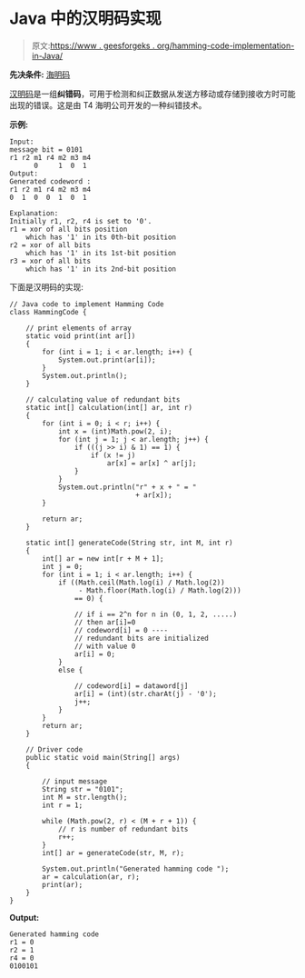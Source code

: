 # Java 中的汉明码实现

> 原文:[https://www . geesforgeks . org/hamming-code-implementation-in-Java/](https://www.geeksforgeeks.org/hamming-code-implementation-in-java/)

**先决条件:** [海明码](https://www.geeksforgeeks.org/computer-network-hamming-code/)

[汉明码](https://www.geeksforgeeks.org/computer-network-hamming-code/)是一组**纠错码**，可用于检测和纠正数据从发送方移动或存储到接收方时可能出现的错误。这是由 T4 海明公司开发的一种纠错技术。

**示例:**

```
Input: 
message bit = 0101
r1 r2 m1 r4 m2 m3 m4
      0     1  0  1
Output:
Generated codeword :
r1 r2 m1 r4 m2 m3 m4
0  1  0  0  1  0  1

Explanation:
Initially r1, r2, r4 is set to '0'.
r1 = xor of all bits position 
    which has '1' in its 0th-bit position
r2 = xor of all bits
    which has '1' in its 1st-bit position
r3 = xor of all bits
    which has '1' in its 2nd-bit position

```

下面是汉明码的实现:

```
// Java code to implement Hamming Code
class HammingCode {

    // print elements of array
    static void print(int ar[])
    {
        for (int i = 1; i < ar.length; i++) {
            System.out.print(ar[i]);
        }
        System.out.println();
    }

    // calculating value of redundant bits
    static int[] calculation(int[] ar, int r)
    {
        for (int i = 0; i < r; i++) {
            int x = (int)Math.pow(2, i);
            for (int j = 1; j < ar.length; j++) {
                if (((j >> i) & 1) == 1) {
                    if (x != j)
                        ar[x] = ar[x] ^ ar[j];
                }
            }
            System.out.println("r" + x + " = "
                               + ar[x]);
        }

        return ar;
    }

    static int[] generateCode(String str, int M, int r)
    {
        int[] ar = new int[r + M + 1];
        int j = 0;
        for (int i = 1; i < ar.length; i++) {
            if ((Math.ceil(Math.log(i) / Math.log(2))
                 - Math.floor(Math.log(i) / Math.log(2)))
                == 0) {

                // if i == 2^n for n in (0, 1, 2, .....)
                // then ar[i]=0
                // codeword[i] = 0 ----
                // redundant bits are initialized
                // with value 0
                ar[i] = 0;
            }
            else {

                // codeword[i] = dataword[j]
                ar[i] = (int)(str.charAt(j) - '0');
                j++;
            }
        }
        return ar;
    }

    // Driver code
    public static void main(String[] args)
    {

        // input message
        String str = "0101";
        int M = str.length();
        int r = 1;

        while (Math.pow(2, r) < (M + r + 1)) {
            // r is number of redundant bits
            r++;
        }
        int[] ar = generateCode(str, M, r);

        System.out.println("Generated hamming code ");
        ar = calculation(ar, r);
        print(ar);
    }
}
```

**Output:**

```
Generated hamming code 
r1 = 0
r2 = 1
r4 = 0
0100101

```
